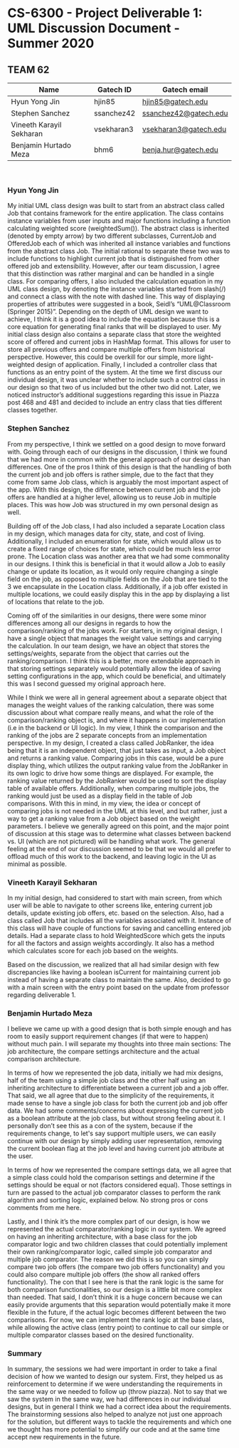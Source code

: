 # CS-6300 - Project Deliverable 1: UML Discussion Document - Summer 2020

## TEAM 62<br/>

|Name	|Gatech ID|Gatech email|
|---	|---	|---	|
|Hyun Yong Jin|hjin85|hjin85@gatech.edu|
|Stephen Sanchez|ssanchez42|ssanchez42@gatech.edu|
|Vineeth Karayil Sekharan|vsekharan3|vsekharan3@gatech.edu|
|Benjamin Hurtado Meza|bhm6|benja.hur@gatech.edu|

<br/>

### Hyun Yong Jin

My initial UML class design was built to start from an abstract class called Job that contains framework for the entire application. The class contains instance variables from user inputs and major functions including a function calculating weighted score (weightedSum()). The abstract class is inherited (denoted by empty arrow) by two different subclasses, CurrentJob and OfferedJob each of which was inherited all instance variables and functions from the abstract class Job. The initial rational to separate these two was to include functions to highlight current job that is distinguished from other offered job and extensibility. However, after our team discussion, I agree that this distinction was rather marginal and can be handled in a single class. For comparing offers, I also included the calculation equation in my UML class design, by denoting the instance variables started from slash(/) and connect a class with the note with dashed line. This way of displaying properties of attributes were suggested in a book, Seidl’s “UML@Classroom (Springer 2015)”. Depending on the depth of UML design we want to achieve, I think it is a good idea to include the equation because this is a core equation for generating final ranks that will be displayed to user. My initial class design also contains a separate class that store the weighted score of offered and current jobs in HashMap format. This allows for user to store all previous offers and compare multiple offers from historical perspective. However, this could be overkill for our simple, more light-weighted design of application. Finally, I included a controller class that functions as an entry point of the system. At the time we first discuss our individual design, it was unclear whether to include such a control class in our design so that two of us included but the other two did not. Later, we noticed instructor’s additional suggestions regarding this issue in Piazza post 468 and 481 and decided to include an entry class that ties different classes together.  

### Stephen Sanchez

From my perspective, I think we settled on a good design to move forward with.  Going through each of our designs in the discussion, I think we found that we had more in common with the general approach of our designs than differences.  One of the pros I think of this design is that the handling of both the current job and job offers is rather simple, due to the fact that they come from same Job class, which is arguably the most important aspect of the app.  With this design, the difference between current job and the job offers are handled at a higher level, allowing us to reuse Job in multiple places.  This was how Job was structured in my own personal design as well.    

Building off of the Job class, I had also included a separate Location class in my design, which manages data for city, state, and cost of living.  Additionally, I included an enumeration for state, which would allow us to create a fixed range of choices for state, which could be much less error prone. The Location class was another area that we had some commonality in our designs.  I think this is beneficial in that it would allow a Job to easily change or update its location, as it would only require changing a single field on the job, as opposed to multiple fields on the Job that are tied to the 3 we encapsulate in the Location class.  Additionally, if a job offer existed in multiple locations, we could easily display this in the app by displaying a list of locations that relate to the job.   

Coming off of the similarities in our designs, there were some minor differences among all our designs in regards to how the comparison/ranking of the jobs work.  For starters, in my original design, I have a single object that manages the weight value settings and carrying the calculation.  In our team design, we have an object that stores the settings/weights, separate from the object that carries out the ranking/comparison.  I think this is a better, more extendable approach in that storing settings separately would potentially allow the idea of saving setting configurations in the app, which could be beneficial, and ultimately this was I second guessed my original approach here.  

While I think we were all in general agreement about a separate object that manages the weight values of the ranking calculation, there was some discussion about what compare really means, and what the role of the comparison/ranking object is, and where it happens in our implementation (i.e in the backend or UI logic).  In my view, I think the comparison and the ranking of the jobs are 2 separate concepts from an implementation perspective.  In my design, I created a class called JobRanker, the idea being that it is an independent object, that just takes as input, a Job object and returns a ranking value.  Comparing jobs in this case, would be a pure display thing, which utilizes the output ranking value from the JobRanker in its own logic to drive how some things are displayed.  For example, the ranking value returned by the JobRanker would be used to sort the display table of available offers.  Additionally, when comparing multiple jobs, the ranking would just be used as a display field in the table of Job comparisons.  With this in mind, in my view, the idea or concept of comparing jobs is not needed in the UML at this level, and but rather, just a way to get a ranking value from a Job object based on the weight parameters.  I believe we generally agreed on this point, and the major point of discussion at this stage was to determine what classes between backend vs. UI (which are not pictured) will be handling what work.  The general feeling at the end of our discussion seemed to be that we would all prefer to offload much of this work to the backend, and leaving logic in the UI as minimal as possible.

### Vineeth Karayil Sekharan

In my initial design, had considered to start with main screen, from which user will be able to navigate to other screens like, entering current job details, update existing job offers, etc. based on the selection. Also, had a class called Job that includes all the variables associated with it. Instance of this class will have couple of functions for saving and cancelling entered job details. Had a separate class to hold WeightedScore which gets the inputs for all the factors and assign weights accordingly. It also has a method which calculates score for each job based on the weights.  

Based on the discussion, we realized that all had similar design with few discrepancies like having a boolean isCurrent for maintaining current job instead of having a separate class to maintain the same. Also, decided to go with a main screen with the entry point based on the update from professor regarding deliverable 1.    

### Benjamin Hurtado Meza

I believe we came up with a good design that is both simple enough and has room to easily support requirement changes (if that were to happen) without much pain. I will separate my thoughts into three main sections: The job architecture, the compare settings architecture and the actual comparison architecture.  

In terms of how we represented the job data, initially we had mix designs, half of the team using a simple job class and the other half using an inheriting architecture to differentiate between a current job and a job offer. That said, we all agree that due to the simplicity of the requirements, it made sense to have a single job class for both the current job and job offer data. We had some comments/concerns about expressing the current job as a boolean attribute at the job class, but without strong feeling about it. I personally don’t see this as a con of the system, because if the requirements change, to let's say support multiple users, we can easily continue with our design by simply adding user representation, removing the current boolean flag at the job level and having current job attribute at the user.

In terms of how we represented the compare settings data, we all agree that a simple class could hold the comparison settings and determine if the settings should be equal or not (factors considered equal). Those settings in turn are passed to the actual job comparator classes to perform the rank algorithm and sorting logic, explained below. No strong pros or cons comments from me here.

Lastly, and I think it’s the more complex part of our design, is how we represented the actual comparator/ranking logic in our system. We agreed on having an inheriting architecture, with a base class for the job comparator logic and two children classes that could potentially implement their own ranking/comparator logic, called simple job comparator and multiple job comparator. The reason we did this is so you can simply compare two job offers (the compare two job offers functionality) and you could also compare multiple job offers (the show all ranked offers functionality). The con that I see here is that the rank logic is the same for both comparison functionalities, so our design is a little bit more complex than needed. That said, I don’t think it is a huge concern because we can easily provide arguments that this separation would potentially make it more flexible in the future, if the actual logic becomes different between the two comparisons. For now, we can implement the rank logic at the base class, while allowing the active class (entry point) to continue to call our simple or multiple comparator classes based on the desired functionality.

### Summary

In summary, the sessions we had were important in order to take a final decision of how we wanted to design our system. First, they helped us as reinforcement to determine if we were understanding the requirements in the same way or we needed to follow up (throw piazza). Not to say that we saw the system in the same way, we had differences in our individual designs, but in general I think we had a correct idea about the requirements. The brainstorming sessions also helped to analyze not just one approach for the solution, but different ways to tackle the requirements and which one we thought has more potential to simplify our code and at the same time accept new requirements in the future.
